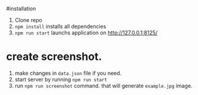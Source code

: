 #installation 

1. Clone repo
2. `npm install` installs all dependencies
3. `npm run start` launchs application on http://127.0.0.1:8125/


# create screenshot.

1. make changes in `data.json` file if you need.
2. start server by running `npm run start`
3. run `npm run screenshot` command. that will generate `example.jpg` image.